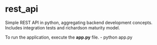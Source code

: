 # rest_api
Simple REST API in python, aggregating backend development concepts. Includes integration tests and richardson maturity model.

To run the application, execute the <b>app.py</b> file.
    - python app.py